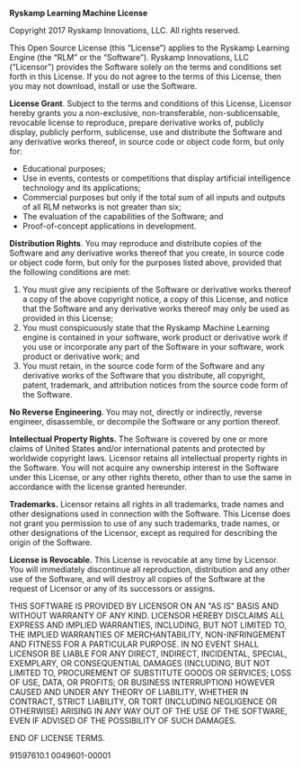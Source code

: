 **Ryskamp Learning Machine License**

Copyright 2017 Ryskamp Innovations, LLC.  All rights reserved.

This Open Source License (this “License”) applies to the Ryskamp Learning Engine (the “RLM” or the “Software”).  Ryskamp Innovations, LLC (“Licensor”) provides the Software solely on the terms and conditions set forth in this License.  If you do not agree to the terms of this License, then you may not download, install or use the Software.

**License Grant**.  Subject to the terms and conditions of this License, Licensor hereby grants you a non-exclusive, non-transferable, non-sublicensable, revocable license to reproduce, prepare derivative works of, publicly display, publicly perform, sublicense, use and distribute the Software and any derivative works thereof, in source code or object code form, but only for:

- Educational purposes;
- Use in events, contests or competitions that display artificial intelligence technology and its applications;
- Commercial purposes but only if the total sum of all inputs and outputs of all RLM networks is not greater than six;
- The evaluation of the capabilities of the Software; and
- Proof-of-concept applications in development.

**Distribution Rights**.  You may reproduce and distribute copies of the Software and any derivative works thereof that you create, in source code or object code form, but only for the purposes listed above, provided that the following conditions are met:

1.	You must give any recipients of the Software or derivative works thereof a copy of the above copyright notice, a copy of this License, and notice that the Software and any derivative works thereof may only be used as provided in this License;
2.	You must conspicuously state that the Ryskamp Machine Learning engine is contained in your software, work product or derivative work if you use or incorporate any part of the Software in your software, work product or derivative work; and
3.	You must retain, in the source code form of the Software and any derivative works of the Software that you distribute, all copyright, patent, trademark, and attribution notices from the source code form of the Software.

**No Reverse Engineering**.  You may not, directly or indirectly, reverse engineer, disassemble, or decompile the Software or any portion thereof.

**Intellectual Property Rights.**  The Software is covered by one or more claims of United States and/or international patents and protected by worldwide copyright laws.  Licensor retains all intellectual property rights in the Software.  You will not acquire any ownership interest in the Software under this License, or any other rights thereto, other than to use the same in accordance with the license granted hereunder.

**Trademarks.**  Licensor retains all rights in all trademarks, trade names and other designations used in connection with the Software.  This License does not grant you permission to use of any such trademarks, trade names, or other designations of the Licensor, except as required for describing the origin of the Software.

**License is Revocable.**  This License is revocable at any time by Licensor.  You will immediately discontinue all reproduction, distribution and any other use of the Software, and will destroy all copies of the Software at the request of Licensor or any of its successors or assigns.  

THIS SOFTWARE IS PROVIDED BY LICENSOR ON AN "AS IS" BASIS AND WITHOUT WARRANTY OF ANY KIND.  LICENSOR HEREBY DISCLAIMS ALL EXPRESS AND IMPLIED WARRANTIES, INCLUDING, BUT NOT LIMITED TO, THE IMPLIED WARRANTIES OF MERCHANTABILITY, NON-INFRINGEMENT AND FITNESS FOR A PARTICULAR PURPOSE.  IN NO EVENT SHALL LICENSOR BE LIABLE FOR ANY DIRECT, INDIRECT, INCIDENTAL, SPECIAL, EXEMPLARY, OR CONSEQUENTIAL DAMAGES (INCLUDING, BUT NOT LIMITED TO, PROCUREMENT OF SUBSTITUTE GOODS OR SERVICES; LOSS OF USE, DATA, OR PROFITS; OR BUSINESS INTERRUPTION) HOWEVER CAUSED AND UNDER ANY THEORY OF LIABILITY, WHETHER IN CONTRACT, STRICT LIABILITY, OR TORT (INCLUDING NEGLIGENCE OR OTHERWISE) ARISING IN ANY WAY OUT OF THE USE OF THE SOFTWARE, EVEN IF ADVISED OF THE POSSIBILITY OF SUCH DAMAGES.

END OF LICENSE TERMS.

91597610.1 0049601-00001 


